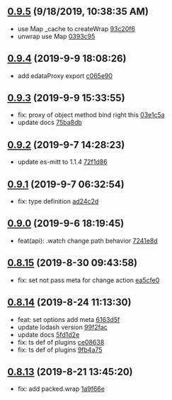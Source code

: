 <a name="0.9.5"></a>
## [0.9.5](https://github.com/futurist/edata/compare/0.9.4...0.9.5) (9/18/2019, 10:38:35 AM)

- use Map _cache to createWrap  [93c20f6](https://github.com/futurist/edata/commit/93c20f6)
- unwrap use Map  [0393c95](https://github.com/futurist/edata/commit/0393c95)


<a name="0.9.4"></a>
## [0.9.4](https://github.com/futurist/edata/compare/0.9.3...0.9.4) (2019-9-9 18:08:26)

- add edataProxy export  [c065e90](https://github.com/futurist/edata/commit/c065e90)


<a name="0.9.3"></a>
## [0.9.3](https://github.com/futurist/edata/compare/0.9.2...0.9.3) (2019-9-9 15:33:55)

- fix: proxy of object method bind right this  [03e1c5a](https://github.com/futurist/edata/commit/03e1c5a)
- update docs  [75ba8db](https://github.com/futurist/edata/commit/75ba8db)


<a name="0.9.2"></a>
## [0.9.2](https://github.com/futurist/edata/compare/0.9.1...0.9.2) (2019-9-7 14:28:23)

- update es-mitt to 1.1.4  [72f1d86](https://github.com/futurist/edata/commit/72f1d86)


<a name="0.9.1"></a>
## [0.9.1](https://github.com/futurist/edata/compare/0.9.0...0.9.1) (2019-9-7 06:32:54)

- fix: type definition  [ad24c2d](https://github.com/futurist/edata/commit/ad24c2d)


<a name="0.9.0"></a>
## [0.9.0](https://github.com/futurist/edata/compare/0.8.15...0.9.0) (2019-9-6 18:19:45)

- feat(api): .watch change path behavior  [7241e8d](https://github.com/futurist/edata/commit/7241e8d)


<a name="0.8.15"></a>
## [0.8.15](https://github.com/futurist/edata/compare/0.8.14...0.8.15) (2019-8-30 09:43:58)

- fix: set not pass meta for change action  [ea5cfe0](https://github.com/futurist/edata/commit/ea5cfe0)


<a name="0.8.14"></a>
## [0.8.14](https://github.com/futurist/edata/compare/0.8.13...0.8.14) (2019-8-24 11:13:30)

- feat: set options add meta  [6163d5f](https://github.com/futurist/edata/commit/6163d5f)
- update lodash version  [99f2fac](https://github.com/futurist/edata/commit/99f2fac)
- update docs  [5fd1d2e](https://github.com/futurist/edata/commit/5fd1d2e)
- fix: ts def of plugins  [ce08638](https://github.com/futurist/edata/commit/ce08638)
- fix: ts def of plugins  [9fb4a75](https://github.com/futurist/edata/commit/9fb4a75)


<a name="0.8.13"></a>
## [0.8.13](https://github.com/futurist/edata/compare/0.8.12...0.8.13) (2019-8-21 13:45:20)

- fix: add packed.wrap  [1a9f66e](https://github.com/futurist/edata/commit/1a9f66e)


